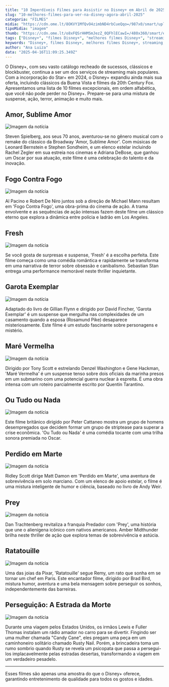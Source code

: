 ```yaml
---
title: "10 Imperdíveis Filmes para Assistir no Disney+ em Abril de 2025"
slug: "10-melhores-filmes-para-ver-na-disney-agora-abril-2025"
categoria: "FILMES"
midia: "https://cdn.ome.lt/8OKVY1MfQvO4zimbND4rbCueQqo=/987x0/smart/uploads/conteudo/fotos/melhores-filmes-disney-plus_aO6dFvN.png"
tipoMidia: "imagem"
thumb: "https://cdn.ome.lt/o8xFQSrHHMSmJezZ_0QFhlECawI=/480x360/smart/extras/conteudos/melhores-filmes-disney-plus_kkFN6iK.png"
tags: ["Disney+", "filmes Disney+", "melhores filmes Disney+", "streaming", "Amor Sublime Amor", "Fogo Contra Fogo", "Fresh", "Garota Exemplar", "Maré Vermelha", "Ou Tudo ou Nada", "Perdido em Marte", "Prey", "Ratatouille"]
keywords: "Disney+, filmes Disney+, melhores filmes Disney+, streaming, Amor Sublime Amor, Fogo Contra Fogo, Fresh, Garota Exemplar, Maré Vermelha, Ou Tudo ou Nada, Perdido em Marte, Prey, Ratatouille"
author: "Ana Luiza"
data: "2025-04-16T11:09:25.349Z"
---
```


O Disney+, com seu vasto catálogo recheado de sucessos, clássicos e blockbuster, continua a ser um dos serviços de streaming mais populares. Com a incorporação do Star+ em 2024, o Disney+ expandiu ainda mais sua oferta, incluindo clássicos da Buena Vista e filmes da 20th Century Fox. Apresentamos uma lista de 10 filmes excepcionais, em ordem alfabética, que você não pode perder no Disney+. Prepare-se para uma mistura de suspense, ação, terror, animação e muito mais.

## Amor, Sublime Amor

![Imagem da notícia](https://cdn.ome.lt/6q00Vxzv90-F4Apx1PDmGxw_gyE=/fit-in/837x500/smart/uploads/conteudo/fotos/amor-sublime-amor_h84dSRe.jpg)

Steven Spielberg, aos seus 70 anos, aventurou-se no gênero musical com o remake do clássico da Broadway 'Amor, Sublime Amor'. Com músicas de Leonard Bernstein e Stephen Sondheim, e um elenco estelar incluindo Rachel Zegler em sua estreia nos cinemas e Adriana DeBose, que ganhou um Oscar por sua atuação, este filme é uma celebração do talento e da inovação.

## Fogo Contra Fogo

![Imagem da notícia](https://cdn.ome.lt/Zqnh59iDoucDfkKTRRpvzb8P8O0=/fit-in/837x500/smart/uploads/conteudo/fotos/fogo-contra-fogo_z84hAyK.jpeg)

Al Pacino e Robert De Niro juntos sob a direção de Michael Mann resultam em 'Fogo Contra Fogo', uma obra-prima do cinema de ação. A trama envolvente e as sequências de ação intensas fazem deste filme um clássico eterno que explora a dinâmica entre polícia e ladrão em Los Angeles.

## Fresh

![Imagem da notícia](https://cdn.ome.lt/BiRaPyNWBQdErMezU4o_JMCYo6c=/fit-in/837x500/smart/uploads/conteudo/fotos/fresh_6Jc9P4n.jpg)

Se você gosta de surpresas e suspense, 'Fresh' é a escolha perfeita. Este filme começa como uma comédia romântica e rapidamente se transforma em uma narrativa de terror sobre obsessão e canibalismo. Sebastian Stan entrega uma performance memorável neste thriller inquietante.

## Garota Exemplar

![Imagem da notícia](https://cdn.ome.lt/LtShKJypWzLDqP93gBbc_XEbsaM=/fit-in/837x500/smart/uploads/conteudo/fotos/garota-exemplar_9iIod8k.webp)

Adaptado do livro de Gillian Flynn e dirigido por David Fincher, 'Garota Exemplar' é um suspense que mergulha nas complexidades de um casamento quando a esposa (Rosamund Pike) desaparece misteriosamente. Este filme é um estudo fascinante sobre personagens e mistério.

## Maré Vermelha

![Imagem da notícia](https://cdn.ome.lt/dWtO5Gx2FsI_vNZmyenTPHwVTIA=/fit-in/837x500/smart/uploads/conteudo/fotos/mare-vermelha_d05aCN2.jpg)

Dirigido por Tony Scott e estrelando Denzel Washington e Gene Hackman, 'Maré Vermelha' é um suspense tenso sobre dois oficiais da marinha presos em um submarino com uma potencial guerra nuclear à espreita. É uma obra intensa com um roteiro parcialmente escrito por Quentin Tarantino.

## Ou Tudo ou Nada

![Imagem da notícia](https://cdn.ome.lt/hQCQy-wTEtvkHpkFJCOxhPQ9P6M=/fit-in/837x500/smart/uploads/conteudo/fotos/ou-tudo-ou-nada_YOokZZY.jpg)

Este filme britânico dirigido por Peter Cattaneo mostra um grupo de homens desempregados que decidem formar um grupo de striptease para superar a crise econômica. 'Ou Tudo ou Nada' é uma comédia tocante com uma trilha sonora premiada no Oscar.

## Perdido em Marte

![Imagem da notícia](https://cdn.ome.lt/pZ5lfIWESC7fLN3LobxhZ7nHuTY=/fit-in/837x500/smart/uploads/conteudo/fotos/perdido-em-marte_NNe5PE6.webp)

Ridley Scott dirige Matt Damon em 'Perdido em Marte', uma aventura de sobrevivência em solo marciano. Com um elenco de apoio estelar, o filme é uma mistura inteligente de humor e ciência, baseado no livro de Andy Weir.

## Prey

![Imagem da notícia](https://cdn.ome.lt/eFviFRNN0WXLhf_Zy96B0yC2QjY=/fit-in/837x500/smart/uploads/conteudo/fotos/predador_xU0cXqs.jpg)

Dan Trachtenberg revitaliza a franquia Predador com 'Prey', uma história que une o alienígena icônico com nativos americanos. Amber Midthunder brilha neste thriller de ação que explora temas de sobrevivência e astúcia.

## Ratatouille

![Imagem da notícia](https://cdn.ome.lt/uLppupaTI1woO1lzslbDcP2K7UY=/fit-in/837x500/smart/uploads/conteudo/fotos/ratatouille_KyY6ZIZ.jpeg)

Uma das joias da Pixar, 'Ratatouille' segue Remy, um rato que sonha em se tornar um chef em Paris. Este encantador filme, dirigido por Brad Bird, mistura humor, aventura e uma bela mensagem sobre perseguir os sonhos, independentemente das barreiras.

## Perseguição: A Estrada da Morte

![Imagem da notícia](https://cdn.ome.lt/W3OTapNMYOJVXnpZkCMUv_-SwTQ=/fit-in/837x500/smart/uploads/conteudo/fotos/perseguicao_8NxV8Dp.jpg)

Durante uma viagem pelos Estados Unidos, os irmãos Lewis e Fuller Thomas instalam um rádio amador no carro para se divertir. Fingindo ser uma mulher chamada "Candy Cane", eles pregam uma peça em um caminhoneiro solitário chamado Rusty Nail. Porém, a brincadeira toma um rumo sombrio quando Rusty se revela um psicopata que passa a persegui-los implacavelmente pelas estradas desertas, transformando a viagem em um verdadeiro pesadelo.

---

Esses filmes são apenas uma amostra do que o Disney+ oferece, garantindo entretenimento de qualidade para todos os gostos e idades.
